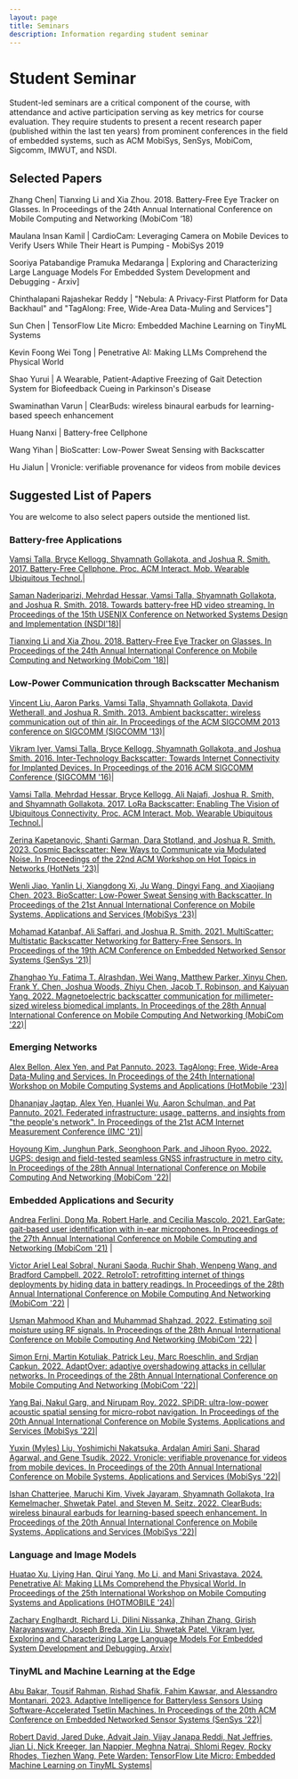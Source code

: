 ```yaml
---
layout: page
title: Seminars
description: Information regarding student seminar 
---
```


# Student Seminar

Student-led seminars are a critical component of the course, with attendance and active participation serving as key metrics for course  evaluation. They require students to present a recent research paper (published within the last ten years) from prominent conferences in the field of embedded systems, such as ACM MobiSys, SenSys, MobiCom, Sigcomm, IMWUT, and NSDI.

## Selected Papers

Zhang Chen| Tianxing Li and Xia Zhou. 2018. Battery-Free Eye Tracker on Glasses. In Proceedings of the 24th Annual International Conference on Mobile Computing and Networking (MobiCom ‘18) 

Maulana Insan Kamil |  CardioCam: Leveraging Camera on Mobile Devices to Verify Users While Their Heart is Pumping - MobiSys 2019 

Sooriya Patabandige Pramuka Medaranga | Exploring and Characterizing Large Language Models For Embedded System Development and Debugging - Arxiv]

Chinthalapani Rajashekar Reddy | "Nebula: A Privacy-First Platform for Data Backhaul" and "TagAlong: Free, Wide-Area Data-Muling and Services"]

Sun Chen |  TensorFlow Lite Micro: Embedded Machine Learning on TinyML Systems

Kevin Foong Wei Tong | Penetrative AI: Making LLMs Comprehend the Physical World

Shao Yurui | A Wearable, Patient-Adaptive Freezing of Gait Detection System for Biofeedback Cueing in Parkinson's Disease

Swaminathan Varun |  ClearBuds: wireless binaural earbuds for learning-based speech enhancement 

Huang Nanxi | Battery-free Cellphone

Wang Yihan | BioScatter: Low-Power Sweat Sensing with Backscatter

Hu Jialun | Vronicle: verifiable provenance for videos from mobile devices


## Suggested List of Papers

You are welcome to also select papers outside the mentioned list.

### Battery-free Applications

[Vamsi Talla, Bryce Kellogg, Shyamnath Gollakota, and Joshua R. Smith. 2017. Battery-Free Cellphone. Proc. ACM Interact. Mob. Wearable Ubiquitous Technol.](https://dl.acm.org/doi/10.1145/3090090)|

[Saman Naderiparizi, Mehrdad Hessar, Vamsi Talla, Shyamnath Gollakota, and Joshua R. Smith. 2018. Towards battery-free HD video streaming. In Proceedings of the 15th USENIX Conference on Networked Systems Design and Implementation (NSDI'18)](https://www.usenix.org/system/files/conference/nsdi18/nsdi18-naderiparizi.pdf)|

[Tianxing Li and Xia Zhou. 2018. Battery-Free Eye Tracker on Glasses. In Proceedings of the 24th Annual International Conference on Mobile Computing and Networking (MobiCom '18)](https://dl.acm.org/doi/10.1145/3241539.3241578)|


### Low-Power Communication through Backscatter Mechanism

[Vincent Liu, Aaron Parks, Vamsi Talla, Shyamnath Gollakota, David Wetherall, and Joshua R. Smith. 2013. Ambient backscatter: wireless communication out of thin air. In Proceedings of the ACM SIGCOMM 2013 conference on SIGCOMM (SIGCOMM '13)](https://dl.acm.org/doi/10.1145/2486001.2486015)|

[Vikram Iyer, Vamsi Talla, Bryce Kellogg, Shyamnath Gollakota, and Joshua Smith. 2016. Inter-Technology Backscatter: Towards Internet Connectivity for Implanted Devices. In Proceedings of the 2016 ACM SIGCOMM Conference (SIGCOMM '16)](https://dl.acm.org/doi/10.1145/2934872.2934894)|

[Vamsi Talla, Mehrdad Hessar, Bryce Kellogg, Ali Najafi, Joshua R. Smith, and Shyamnath Gollakota. 2017. LoRa Backscatter: Enabling The Vision of Ubiquitous Connectivity. Proc. ACM Interact. Mob. Wearable Ubiquitous Technol.](https://dl.acm.org/doi/10.1145/3130970)|

[Zerina Kapetanovic, Shanti Garman, Dara Stotland, and Joshua R. Smith. 2023. Cosmic Backscatter: New Ways to Communicate via Modulated Noise. In Proceedings of the 22nd ACM Workshop on Hot Topics in Networks (HotNets '23)](https://dl.acm.org/doi/10.1145/3626111.3628203)|

[Wenli Jiao, Yanlin Li, Xiangdong Xi, Ju Wang, Dingyi Fang, and Xiaojiang Chen. 2023. BioScatter: Low-Power Sweat Sensing with Backscatter. In Proceedings of the 21st Annual International Conference on Mobile Systems, Applications and Services (MobiSys '23)](https://dl.acm.org/doi/abs/10.1145/3581791.3596834)|

[Mohamad Katanbaf, Ali Saffari, and Joshua R. Smith. 2021. MultiScatter: Multistatic Backscatter Networking for Battery-Free Sensors. In Proceedings of the 19th ACM Conference on Embedded Networked Sensor Systems (SenSys '21)](https://dl.acm.org/doi/10.1145/3485730.3485939)|

[Zhanghao Yu, Fatima T. Alrashdan, Wei Wang, Matthew Parker, Xinyu Chen, Frank Y. Chen, Joshua Woods, Zhiyu Chen, Jacob T. Robinson, and Kaiyuan Yang. 2022. Magnetoelectric backscatter communication for millimeter-sized wireless biomedical implants. In Proceedings of the 28th Annual International Conference on Mobile Computing And Networking (MobiCom '22)](https://dl.acm.org/doi/10.1145/3495243.3560541)|

### Emerging Networks

[Alex Bellon, Alex Yen, and Pat Pannuto. 2023. TagAlong: Free, Wide-Area Data-Muling and Services. In Proceedings of the 24th International Workshop on Mobile Computing Systems and Applications (HotMobile '23)](https://patpannuto.com/pubs/bellon2023tagalong.pdf)|

[Dhananjay Jagtap, Alex Yen, Huanlei Wu, Aaron Schulman, and Pat Pannuto. 2021. Federated infrastructure: usage, patterns, and insights from "the people's network". In Proceedings of the 21st ACM Internet Measurement Conference (IMC '21)](https://dl.acm.org/doi/10.1145/3487552.3487846)|

[Hoyoung Kim, Junghun Park, Seonghoon Park, and Jihoon Ryoo. 2022. UGPS: design and field-tested seamless GNSS infrastructure in metro city. In Proceedings of the 28th Annual International Conference on Mobile Computing And Networking (MobiCom '22)](https://dl.acm.org/doi/10.1145/3495243.3560520)|

### Embedded Applications and Security

[Andrea Ferlini, Dong Ma, Robert Harle, and Cecilia Mascolo. 2021. EarGate: gait-based user identification with in-ear microphones. In Proceedings of the 27th Annual International Conference on Mobile Computing and Networking (MobiCom '21)](https://dl.acm.org/doi/abs/10.1145/3447993.3483240) |

[Victor Ariel Leal Sobral, Nurani Saoda, Ruchir Shah, Wenpeng Wang, and Bradford Campbell. 2022. RetroIoT: retrofitting internet of things deployments by hiding data in battery readings. In Proceedings of the 28th Annual International Conference on Mobile Computing And Networking (MobiCom '22)](https://dl.acm.org/doi/abs/10.1145/3495243.3560536) |

[Usman Mahmood Khan and Muhammad Shahzad. 2022. Estimating soil moisture using RF signals. In Proceedings of the 28th Annual International Conference on Mobile Computing And Networking (MobiCom '22)](https://dl.acm.org/doi/abs/10.1145/3495243.3517025) |

[Simon Erni, Martin Kotuliak, Patrick Leu, Marc Roeschlin, and Srdjan Capkun. 2022. AdaptOver: adaptive overshadowing attacks in cellular networks. In Proceedings of the 28th Annual International Conference on Mobile Computing And Networking (MobiCom '22)](https://dl.acm.org/doi/10.1145/3495243.3560525)|

[Yang Bai, Nakul Garg, and Nirupam Roy. 2022. SPiDR: ultra-low-power acoustic spatial sensing for micro-robot navigation. In Proceedings of the 20th Annual International Conference on Mobile Systems, Applications and Services (MobiSys '22)](https://dl.acm.org/doi/abs/10.1145/3498361.3539775)|

[Yuxin (Myles) Liu, Yoshimichi Nakatsuka, Ardalan Amiri Sani, Sharad Agarwal, and Gene Tsudik. 2022. Vronicle: verifiable provenance for videos from mobile devices. In Proceedings of the 20th Annual International Conference on Mobile Systems, Applications and Services (MobiSys '22)](https://dl.acm.org/doi/10.1145/3498361.3538943)|

[Ishan Chatterjee, Maruchi Kim, Vivek Jayaram, Shyamnath Gollakota, Ira Kemelmacher, Shwetak Patel, and Steven M. Seitz. 2022. ClearBuds: wireless binaural earbuds for learning-based speech enhancement. In Proceedings of the 20th Annual International Conference on Mobile Systems, Applications and Services (MobiSys '22)](https://dl.acm.org/doi/abs/10.1145/3498361.3538933)|

### Language and Image Models


[Huatao Xu, Liying Han, Qirui Yang, Mo Li, and Mani Srivastava. 2024. Penetrative AI: Making LLMs Comprehend the Physical World. In Proceedings of the 25th International Workshop on Mobile Computing Systems and Applications (HOTMOBILE '24)](https://dl.acm.org/doi/abs/10.1145/3638550.3641130)|

[Zachary Englhardt, Richard Li, Dilini Nissanka, Zhihan Zhang, Girish Narayanswamy, Joseph Breda, Xin Liu, Shwetak Patel, Vikram Iyer. Exploring and Characterizing Large Language Models For Embedded System Development and Debugging. Arxiv](https://arxiv.org/abs/2307.03817)|

### TinyML and Machine Learning at the Edge

[Abu Bakar, Tousif Rahman, Rishad Shafik, Fahim Kawsar, and Alessandro Montanari. 2023. Adaptive Intelligence for Batteryless Sensors Using Software-Accelerated Tsetlin Machines. In Proceedings of the 20th ACM Conference on Embedded Networked Sensor Systems (SenSys '22)](https://dl.acm.org/doi/10.1145/3560905.3568512)|

[Robert David, Jared Duke, Advait Jain, Vijay Janapa Reddi, Nat Jeffries, Jian Li, Nick Kreeger, Ian Nappier, Meghna Natraj, Shlomi Regev, Rocky Rhodes, Tiezhen Wang, Pete Warden: TensorFlow Lite Micro: Embedded Machine Learning on TinyML Systems](https://arxiv.org/abs/2010.08678)|





